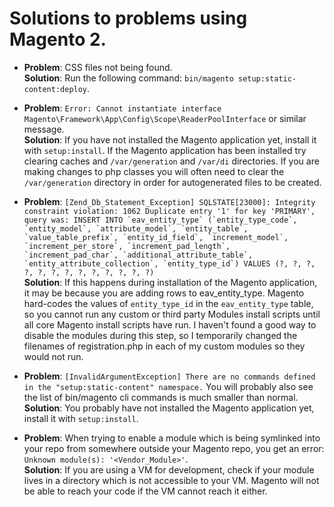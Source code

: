 # Solutions to problems using Magento 2.

* **Problem**: CSS files not being found.  
  **Solution**: Run the following command: `bin/magento setup:static-content:deploy`.  

* **Problem**: `Error: Cannot instantiate interface Magento\Framework\App\Config\Scope\ReaderPoolInterface` or similar message.  
  **Solution**: If you have not installed the Magento application yet, install it with `setup:install`. If the Magento application has been installed try clearing caches and `/var/generation` and `/var/di` directories. If you are making changes to php classes you will often need to clear the `/var/generation` directory in order for autogenerated files to be created.

* **Problem**: ```[Zend_Db_Statement_Exception] SQLSTATE[23000]: Integrity constraint violation: 1062 Duplicate entry '1' for key 'PRIMARY', query was: INSERT INTO `eav_entity_type` (`entity_type_code`, `entity_model`, `attribute_model`, `entity_table`, `value_table_prefix`, `entity_id_field`, `increment_model`, `increment_per_store`, `increment_pad_length`, `increment_pad_char`, `additional_attribute_table`, `entity_attribute_collection`, `entity_type_id`) VALUES (?, ?, ?, ?, ?, ?, ?, ?, ?, ?, ?, ?, ?)```  
  **Solution**: If this happens during installation of the Magento application, it may be because you are adding rows to eav_entity_type. Magento hard-codes the values of `entity_type_id` in the `eav_entity_type` table, so you cannot run any custom or third party Modules install scripts until all core Magento install scripts have run. I haven't found a good way to disable the modules during this step, so I temporarily changed the filenames of registration.php in each of my custom modules so they would not run.

* **Problem**: `[InvalidArgumentException] There are no commands defined in the "setup:static-content" namespace.` You will probably also see the list of bin/magento cli commands is much smaller than normal.  
  **Solution**: You probably have not installed the Magento application yet, install it with `setup:install`.

* **Problem**: When trying to enable a module which is being symlinked into your repo from somewhere outside your Magento repo, you get an error: `Unknown module(s): '<Vendor_Module>'`.  
  **Solution**: If you are using a VM for development, check if your module lives in a directory which is not accessible to your VM. Magento will not be able to reach your code if the VM cannot reach it either.
